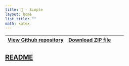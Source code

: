 ```yaml
---
title: 🏡 - Simple 
layout: home
list_title: ""
math: katex
---
```



[View Github repository](https://github.com/jeffatoptics/jeff-minima)  | [Download ZIP file](https://github.com/jeffatoptics/jeff-minima/archive/refs/heads/master.zip) &nbsp; &nbsp; &nbsp; &nbsp; 
---|---

## [README](README.md) 

